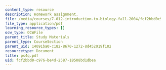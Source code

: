 ```yaml
---
content_type: resource
description: Homework assignment.
file: /media/courses/7-012-introduction-to-biology-fall-2004/fcf2bbd0c976be4d258718508bd1dbea_ps4q.pdf
file_type: application/pdf
learning_resource_types: []
ocw_type: OCWFile
parent_title: Study Materials
parent_type: CourseSection
parent_uid: 14091ba0-c182-8670-1272-8d452019f102
resourcetype: Document
title: ps4q.pdf
uid: fcf2bbd0-c976-be4d-2587-18508bd1dbea
---
```

